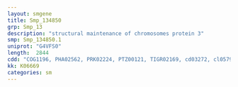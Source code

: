 ```yaml
---
layout: smgene
title: Smp_134850
grp: Smp_13
description: "structural maintenance of chromosomes protein 3"
smp: Smp_134850.1
uniprot: "G4VFS0"
length:  2844
cdd: "COG1196, PHA02562, PRK02224, PTZ00121, TIGR02169, cd03272, cl05797, cl21455, pfam02463, pfam06470, pfam13304, smart00968"
kk: K06669
categories: sm
---
```

